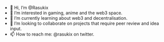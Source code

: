 - 👋 Hi, I’m @Rasukix
- 👀 I’m interested in gaming, anime and the web3 space.
- 🌱 I’m currently learning about web3 and decentralisation.
- 💞️ I’m looking to collaborate on projects that require peer review and idea input.
- 📫 How to reach me: @rasukix on twitter.

<!---
Rasukix/Rasukix is a ✨ special ✨ repository because its `README.md` (this file) appears on your GitHub profile.
You can click the Preview link to take a look at your changes.
--->
